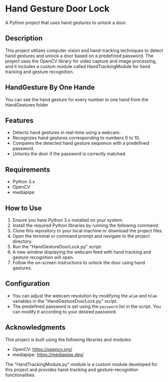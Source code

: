 # Hand Gesture Door Lock

A Python project that uses hand gestures to unlock a door.

## Description

This project utilizes computer vision and hand-tracking techniques to detect hand gestures and unlock a door based on a predefined password. The project uses the OpenCV library for video capture and image processing, and it includes a custom module called HandTrackingModule for hand tracking and gesture recognition.


## HandGesture By One Hande

You can see the hand gesture for every number in one hand from the HandGestures folder


## Features

- Detects hand gestures in real-time using a webcam.
- Recognizes hand gestures corresponding to numbers 0 to 10.
- Compares the detected hand gesture sequence with a predefined password.
- Unlocks the door if the password is correctly matched.

## Requirements

- Python 3.x
- OpenCV
- mediapipe

## How to Use

1. Ensure you have Python 3.x installed on your system.
2. Install the required Python libraries by running the following command:
3. Clone this repository to your local machine or download the project files.
4. Open the terminal or command prompt and navigate to the project directory.
5. Run the "HandGestureDoorLock.py" script:
6. A new window displaying the webcam feed with hand tracking and gesture recognition will open.
7. Follow the on-screen instructions to unlock the door using hand gestures.

## Configuration

- You can adjust the webcam resolution by modifying the `wCam` and `hCam` variables in the "HandGestureDoorLock.py" script.
- The predefined password is set using the `password` list in the script. You can modify it according to your desired password.

## Acknowledgments

This project is built using the following libraries and modules:

- OpenCV: https://opencv.org/
- mediapipe: https://mediapipe.dev/

The "HandTrackingModule.py" module is a custom module developed for this project and provides hand-tracking and gesture-recognition functionalities.
